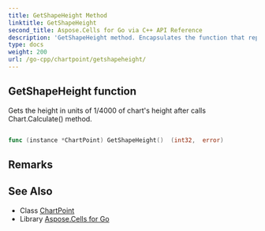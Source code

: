 ```yaml
---
title: GetShapeHeight Method 
linktitle: GetShapeHeight
second_title: Aspose.Cells for Go via C++ API Reference
description: 'GetShapeHeight method. Encapsulates the function that represents getshapeheight in Go.'
type: docs
weight: 200
url: /go-cpp/chartpoint/getshapeheight/
---
```


## GetShapeHeight function

Gets the height in units of 1/4000 of chart's height after calls Chart.Calculate() method.

```go

func (instance *ChartPoint) GetShapeHeight()  (int32,  error) 

```

## Remarks


## See Also

* Class [ChartPoint](../)
* Library [Aspose.Cells for Go](../../)
